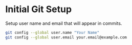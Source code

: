 # Initial Git Setup

Setup user name and email that will appear in commits.

```bash
git config --global user.name "Your Name"
git config --global user.email your.email@example.com
```
